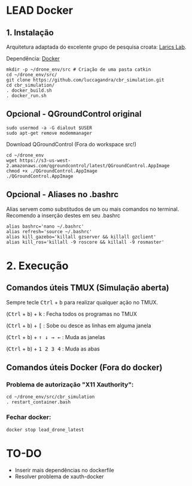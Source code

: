 # LEAD Docker

## 1. Instalação

Arquitetura adaptada do excelente grupo de pesquisa croata: [Larics Lab](https://github.com/larics/uav_ros_simulation). 

Dependência: [Docker](https://docs.docker.com/engine/install/ubuntu/)

```
mkdir -p ~/drone_env/src # Criação de uma pasta catkin
cd ~/drone_env/src/
git clone https://github.com/luccagandra/cbr_simulation.git
cd cbr_simulation/
. docker_build.sh
. docker_run.sh
```

## Opcional - QGroundControl original

```
sudo usermod -a -G dialout $USER
sudo apt-get remove modemmanager
```

Download QGroundControl (Fora do workspace src!)
```
cd ~/drone_env
wget https://s3-us-west-2.amazonaws.com/qgroundcontrol/latest/QGroundControl.AppImage
chmod +x ./QGroundControl.AppImage 
./QGroundControl.AppImage
```


## Opcional - Aliases no .bashrc

Alias servem como substitudos de um ou mais comandos no terminal. Recomendo a inserção destes em seu .bashrc
```
alias bashrc='nano ~/.bashrc'
alias refresh='source ~/.bashrc'
alias kill_gazebo='killall gzserver && killall gzclient'
alias kill_ros='killall -9 roscore && killall -9 rosmaster'
```

# 2. Execução


## Comandos úteis TMUX (Simulação aberta)

Sempre tecle <kbd>Ctrl</kbd> + <kbd>b</kbd> para realizar qualquer ação no TMUX.

(<kbd>Ctrl</kbd> + <kbd>b</kbd>) + <kbd>k</kbd> : Fecha todos os programas no TMUX

(<kbd>Ctrl</kbd> + <kbd>b</kbd>) + <kbd>[</kbd> : Sobe ou desce as linhas em alguma janela

(<kbd>Ctrl</kbd> + <kbd>b</kbd>) + <kbd>↑ ↓ → ←</kbd> : Muda as janelas

(<kbd>Ctrl</kbd> + <kbd>b</kbd>) + <kbd>1 2 3 4</kbd> : Muda as abas

## Comandos úteis Docker (Fora do docker)

### Problema de autorização "X11 Xauthority": 

```
cd ~/drone_env/src/cbr_simulation
. restart_container.bash
```

### Fechar docker:
```
docker stop lead_drone_latest
```

# TO-DO

- Inserir mais dependências no dockerfile
- Resolver problema de xauth-docker

